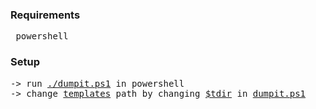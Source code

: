 <h3>Requirements</h3>
<pre> powershell </pre>

<h3>Setup</h3>
<pre>
-> run <u>./dumpit.ps1</u> in powershell
-> change <u>templates</u> path by changing <u>$tdir</u> in <u>dumpit.ps1</u>
</pre>
